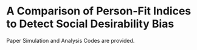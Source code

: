 # A Comparison of Person-Fit Indices to Detect Social Desirability Bias
Paper Simulation and Analysis Codes are provided. 
